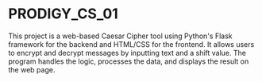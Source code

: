 # PRODIGY_CS_01
This project is a web-based Caesar Cipher tool using Python's Flask framework for the backend and HTML/CSS for the frontend. It allows users to encrypt and decrypt messages by inputting text and a shift value. The program handles the logic, processes the data, and displays the result on the web page.
